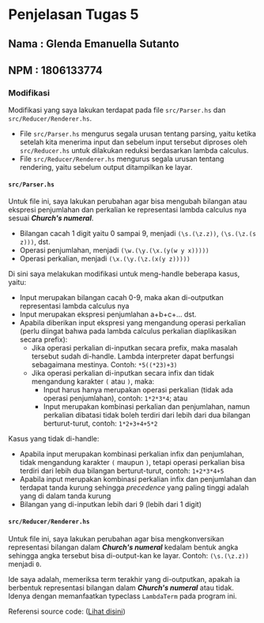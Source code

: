 # Penjelasan Tugas 5
## Nama : Glenda Emanuella Sutanto
## NPM  : 1806133774

### Modifikasi
Modifikasi yang saya lakukan terdapat pada file `src/Parser.hs` dan `src/Reducer/Renderer.hs`. 
- File `src/Parser.hs` mengurus segala urusan tentang parsing, yaitu ketika setelah kita menerima input dan sebelum input tersebut diproses oleh `src/Reducer.hs` untuk dilakukan reduksi berdasarkan lambda calculus. 
- File `src/Reducer/Renderer.hs` mengurus segala urusan tentang rendering, yaitu sebelum output ditampilkan ke layar.

#### `src/Parser.hs`
Untuk file ini, saya lakukan perubahan agar bisa mengubah bilangan atau ekspresi penjumlahan dan perkalian ke representasi lambda calculus nya sesuai <b><i>Church's numeral</i></b>. 
- Bilangan cacah 1 digit yaitu 0 sampai 9, menjadi `(\s.(\z.z))`, `(\s.(\z.(s z)))`, dst.
- Operasi penjumlahan, menjadi `(\w.(\y.(\x.(y(w y x)))))`
- Operasi perkalian, menjadi `(\x.(\y.(\z.(x(y z)))))`

Di sini saya melakukan modifikasi untuk meng-handle beberapa kasus, yaitu:
- Input merupakan bilangan cacah 0-9, maka akan di-outputkan representasi lambda calculus nya
- Input merupakan ekspresi penjumlahan a+b+c+... dst.
- Apabila diberikan input ekspresi yang mengandung operasi perkalian (perlu diingat bahwa pada lambda calculus perkalian diaplikasikan secara prefix):
    - Jika operasi perkalian di-inputkan secara prefix, maka masalah tersebut sudah di-handle. Lambda interpreter dapat berfungsi sebagaimana mestinya. Contoh: `*5((*23)+3)` 
    - Jika operasi perkalian di-inputkan secara infix dan tidak mengandung karakter `(` atau `)`, maka:
        - Input harus hanya merupakan operasi perkalian (tidak ada operasi penjumlahan), contoh: `1*2*3*4`; atau
        - Input merupakan kombinasi perkalian dan penjumlahan, namun perkalian dibatasi tidak boleh terdiri dari lebih dari dua bilangan berturut-turut, contoh: `1*2+3+4+5*2`

Kasus yang tidak di-handle:
- Apabila input merupakan kombinasi perkalian infix dan penjumlahan, tidak mengandung karakter `(` maupun `)`, tetapi operasi perkalian bisa terdiri dari lebih dua bilangan berturut-turut, contoh: `1+2*3*4+5`
- Apabila input merupakan kombinasi perkalian infix dan penjumlahan dan terdapat tanda kurung sehingga <i>precedence</i> yang paling tinggi adalah yang di dalam tanda kurung
- Bilangan yang di-inputkan lebih dari 9 (lebih dari 1 digit)


#### `src/Reducer/Renderer.hs`
Untuk file ini, saya lakukan perubahan agar bisa mengkonversikan representasi bilangan dalam <b><i>Church's numeral</i></b> kedalam bentuk angka sehingga angka tersebut bisa di-output-kan ke layar. Contoh: `(\s.(\z.z))` menjadi `0`.

Ide saya adalah, memeriksa term terakhir yang di-outputkan, apakah ia berbentuk representasi bilangan dalam  <b><i>Church's numeral</i></b> atau tidak. Idenya dengan memanfaatkan typeclass `LambdaTerm` pada program ini.

Referensi source code: ([Lihat disini](https://stackoverflow.com/questions/58687538/converting-from-church-encoding-to-numerals))